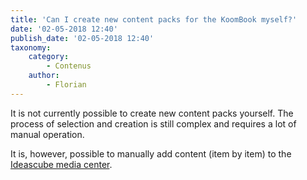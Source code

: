 ```yaml
---
title: 'Can I create new content packs for the KoomBook myself?'
date: '02-05-2018 12:40'
publish_date: '02-05-2018 12:40'
taxonomy:
    category:
        - Contenus
    author:
        - Florian
---
```


It is not currently possible to create new content packs yourself.  The process of selection and creation is still complex and requires a lot of manual operation.

It is, however, possible to manually add content (item by item) to the [Ideascube media center](http://ideascube.doc.bibliosansfrontieres.org/en/administrateur/ajout-contenu).